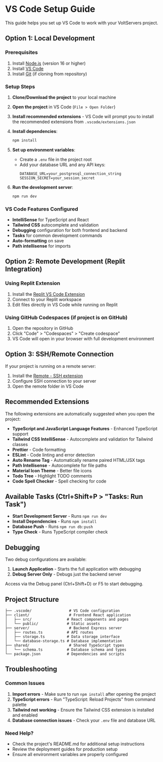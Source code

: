# VS Code Setup Guide

This guide helps you set up VS Code to work with your VoltServers project.

## Option 1: Local Development

### Prerequisites
1. Install [Node.js](https://nodejs.org/) (version 16 or higher)
2. Install [VS Code](https://code.visualstudio.com/)
3. Install [Git](https://git-scm.com/) (if cloning from repository)

### Setup Steps
1. **Clone/Download the project** to your local machine
2. **Open the project** in VS Code (`File > Open Folder`)
3. **Install recommended extensions** - VS Code will prompt you to install the recommended extensions from `.vscode/extensions.json`
4. **Install dependencies**:
   ```bash
   npm install
   ```
5. **Set up environment variables**:
   - Create a `.env` file in the project root
   - Add your database URL and any API keys:
     ```
     DATABASE_URL=your_postgresql_connection_string
     SESSION_SECRET=your_session_secret
     ```

6. **Run the development server**:
   ```bash
   npm run dev
   ```

### VS Code Features Configured
- **IntelliSense** for TypeScript and React
- **Tailwind CSS** autocomplete and validation
- **Debugging** configuration for both frontend and backend
- **Tasks** for common development commands
- **Auto-formatting** on save
- **Path intellisense** for imports

## Option 2: Remote Development (Replit Integration)

### Using Replit Extension
1. Install the [Replit VS Code Extension](https://marketplace.visualstudio.com/items?itemName=replit.replit)
2. Connect to your Replit workspace
3. Edit files directly in VS Code while running on Replit

### Using GitHub Codespaces (if project is on GitHub)
1. Open the repository in GitHub
2. Click "Code" > "Codespaces" > "Create codespace"
3. VS Code will open in your browser with full development environment

## Option 3: SSH/Remote Connection

If your project is running on a remote server:
1. Install the [Remote - SSH extension](https://marketplace.visualstudio.com/items?itemName=ms-vscode-remote.remote-ssh)
2. Configure SSH connection to your server
3. Open the remote folder in VS Code

## Recommended Extensions

The following extensions are automatically suggested when you open the project:

- **TypeScript and JavaScript Language Features** - Enhanced TypeScript support
- **Tailwind CSS IntelliSense** - Autocomplete and validation for Tailwind classes
- **Prettier** - Code formatting
- **ESLint** - Code linting and error detection
- **Auto Rename Tag** - Automatically rename paired HTML/JSX tags
- **Path Intellisense** - Autocomplete for file paths
- **Material Icon Theme** - Better file icons
- **Todo Tree** - Highlight TODO comments
- **Code Spell Checker** - Spell checking for code

## Available Tasks (Ctrl+Shift+P > "Tasks: Run Task")

- **Start Development Server** - Runs `npm run dev`
- **Install Dependencies** - Runs `npm install`
- **Database Push** - Runs `npm run db:push`
- **Type Check** - Runs TypeScript compiler check

## Debugging

Two debug configurations are available:
1. **Launch Application** - Starts the full application with debugging
2. **Debug Server Only** - Debugs just the backend server

Access via the Debug panel (Ctrl+Shift+D) or F5 to start debugging.

## Project Structure

```
├── .vscode/                 # VS Code configuration
├── client/                  # Frontend React application
│   ├── src/                # React components and pages
│   └── public/             # Static assets
├── server/                  # Backend Express server
│   ├── routes.ts           # API routes
│   ├── storage.ts          # Data storage interface
│   └── database-storage.ts # Database implementation
├── shared/                  # Shared TypeScript types
│   └── schema.ts           # Database schema and types
└── package.json            # Dependencies and scripts
```

## Troubleshooting

### Common Issues
1. **Import errors** - Make sure to run `npm install` after opening the project
2. **TypeScript errors** - Run "TypeScript: Reload Projects" from command palette
3. **Tailwind not working** - Ensure the Tailwind CSS extension is installed and enabled
4. **Database connection issues** - Check your `.env` file and database URL

### Need Help?
- Check the project's README.md for additional setup instructions
- Review the deployment guides for production setup
- Ensure all environment variables are properly configured